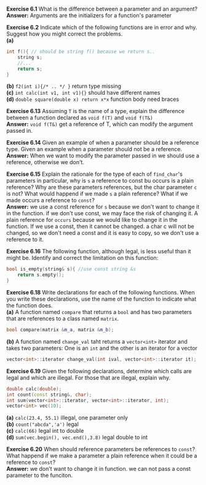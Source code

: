 **Exercise 6.1** What is the difference between a parameter and an argument?<br />
**Answer:** Arguments are the initializers for a function's parameter


**Exercise 6.2** Indicate which of the following functions are in error and why. Suggest how you might correct the problems.<br />
**(a)** 
```cpp
int f(){ // should be string f() because we return s..
    string s;
    //...
    return s;
}
```
**(b)** `f2(int i){/* .. */ }` return type missing<br />
**(c)** `int calc(int v1, int v1){}` should have different names<br />
**(d)** `double square(double x) return x*x` function body need braces


**Exercise 6.13** Assuming `T` is the name of a type, explain the difference between a function declared as `void f(T)` and `void f(T&)`<br />
**Answer:** `void f(T&)` get a reference of T, which can modify the argument passed in.


**Exercise 6.14** Given an example of when a parameter should be a reference type. Given an example when a parameter should not be a reference.<br />
**Answer:** When we want to modify the parameter passed in we should use a reference, otherwise we don't.


**Exercise 6.15** Explain the rationale for the type of each of `find_char`'s parameters in particular, why is `s` a reference to const bu occurs is a plain reference? Why are these parameters references, but the char parameter `c` is not? What would happend if we made `s` a plain reference? What if we made occurs a reference to `const`?<br />
**Answer:** we use a const reference for `s` because we don't want to change it in the function. if we don't use const, we may face the risk of changing it. A plain reference for `occurs` because we would like to change it in the function. If we use a const, then it cannot be changed. a char c will not be changed, so we don't need a const and it is easy to copy, so we don't use a reference to it. 


**Exercise 6.16** The following function, although legal, is less useful than it might be. Identify and correct the limitation on this function:
```cpp
bool is_empty(string& s){ //use const string &s
    return s.empty();
}
```


**Exercise 6.18** Write declarations for each of the following functions. When you write these declarations, use the name of the function to indicate what the function does.<br />
**(a)** A function named `compare` that returns a `bool` and has two parameters that are references to a class named `matrix`.
```cpp
bool compare(matrix &m_a, matrix &m_b);
```
**(b)** A function named `change_val` taht returns a `vector<int>` iterator and takes two parameters: One is an `int` and the other is an iterator for a vector<int>
```cpp
vector<int>::iterator change_val(int ival, vector<int>::iterator it);
```


**Exercise 6.19** Given the following declarations, determine which calls are legal and which are illegal. For those that are illegal, explain why.
```cpp
double calc(double);
int count(const string&, char);
int sum(vector<int>::iterator, vector<int>::iterator, int);
vector<int> vec(10);
```
**(a)** `calc(23.4, 55.1)` illegal, one parameter only<br />
**(b)** `count("abcda",'a')` legal<br />
**(c)** `calc(66)` legal int to double<br />
**(d)** `sum(vec.begin(), vec.end(),3.8)` legal double to int


**Exercise 6.20** When should reference parameters be references to `const`?What happend if we make a parameter a plain reference when it could be a reference to `const`?<br />
**Answer:** we don't want to change it in function. we can not pass a const parameter to the funciton.
